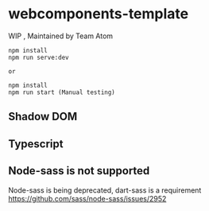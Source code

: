 # webcomponents-template

WIP , Maintained by Team Atom

```
npm install
npm run serve:dev

or

npm install
npm run start (Manual testing)
```

## Shadow DOM

## Typescript

## Node-sass is not supported

Node-sass is being deprecated, dart-sass is a requirement https://github.com/sass/node-sass/issues/2952
